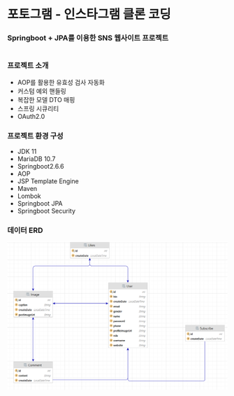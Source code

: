 # 포토그램 - 인스타그램 클론 코딩


### Springboot + JPA를 이용한 SNS 웹사이트 프로젝트
#

### 프로젝트 소개
- AOP를 활용한 유효성 검사 자동화
- 커스텀 예외 핸들링
- 복잡한 모델 DTO 매핑
- 스프링 시큐리티
- OAuth2.0

### 프로젝트 환경 구성
- JDK 11
- MariaDB 10.7
- Springboot2.6.6
- AOP
- JSP Template Engine
- Maven
- Lombok
- Springboot JPA
- Springboot Security


### 데이터 ERD

 ![img_1.png](img_1.png)
